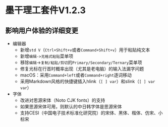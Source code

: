 # 墨干理工套件V1.2.3
## 影响用户体验的详细变更
+ 编辑器
  + 新增`std V`（`Ctrl+Shift+v`或者`Command+Shift+v`）用于粘贴纯文本
  + 新增`编辑->无格式粘贴`菜单项
  + 移除`编辑`->`复制/粘贴/剪切`的`Primary/Secondary/Ternary`菜单项
  + 修复光标在行首时概率出现（尤其是老电脑）的输入法漏字问题
  + macOS：采用`Command+left`或者`Command+right`逐词移动
  + 采用Markdown风格的快捷键插入hlink（`[ ] var`）和slink（`[ ] var var`）
+ 字体
  + 改进对思源宋体（Noto CJK fonts）的支持
  + 如果思源宋体可用，则默认的中日韩字体是思源宋体
  + 支持CESI（中国电子技术标准化研究院）的宋体、黑体、楷体、仿宋、小标宋
